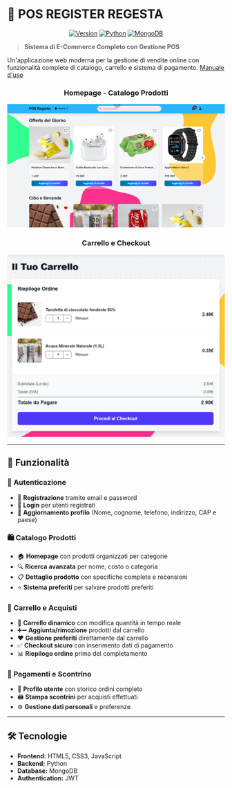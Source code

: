 # 🛒 POS REGISTER REGESTA
<div align="center">

[![Version](https://img.shields.io/badge/version-1.0.0-blue)]()
[![Python](https://img.shields.io/badge/python-3.8+-blue)]()
[![MongoDB](https://img.shields.io/badge/MongoDB-4.4+-green)]()

</div>

> **Sistema di E-Commerce Completo con Gestione POS**

Un'applicazione web moderna per la gestione di vendite online con funzionalità complete di catalogo, carrello e sistema di pagamento.
[Manuale d'uso](https://docs.google.com/document/d/1D-iD6ySRSMTE_2vF7IYUspjGktVcQ5FYHsPTtpqSHIg/edit?usp=sharing)
<div align="center">

### Homepage - Catalogo Prodotti
![Homepage](frontend/src/lib/assets/Screenshot1.png)

### Carrello e Checkout
![Cart](frontend/src/lib/assets/Screenshot2.png)

</div>

---

## 🚀 Funzionalità

### 🔐 **Autenticazione**
- 📧 **Registrazione** tramite email e password
- 🔑 **Login** per utenti registrati
- 👤 **Aggiornamento profilo** (Nome, cognome, telefono, indirizzo, CAP e paese)

### 🛍️ **Catalogo Prodotti**
- 🏠 **Homepage** con prodotti organizzati per categorie
- 🔍 **Ricerca avanzata** per nome, costo o categoria
- 📋 **Dettaglio prodotto** con specifiche complete e recensioni
- ⭐ **Sistema preferiti** per salvare prodotti preferiti

### 💸 **Carrello e Acquisti**
- 🎯 **Carrello dinamico** con modifica quantità in tempo reale
- ➕➖ **Aggiunta/rimozione** prodotti dal carrello
- ❤️ **Gestione preferiti** direttamente dal carrello
- ✅ **Checkout sicuro** con inserimento dati di pagamento
- 📊 **Riepilogo ordine** prima del completamento

### 🧾 **Pagamenti e Scontrino**
- 📄 **Profilo utente** con storico ordini completo
- 🖨️ **Stampa scontrini** per acquisti effettuati
- ⚙️ **Gestione dati personali** e preferenze

---

## 🛠️ Tecnologie

- **Frontend:** HTML5, CSS3, JavaScript
- **Backend:** Python
- **Database:** MongoDB
- **Authentication:** JWT





